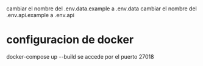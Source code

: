 #


cambiar el nombre del .env.data.example a .env.data
cambiar el nombre del .env.api.example a .env.api
# configuracion de docker
docker-compose up --build
se accede por el puerto 27018